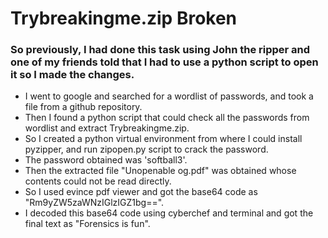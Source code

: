 # Trybreakingme.zip Broken
### So previously, I had done this task using John the ripper and one of my friends told that I had to use a python script to open it so I made the changes.

- I went to google and searched for a wordlist of passwords, and took a file from a github repository.
- Then I found a python script that could check all the passwords from wordlist and extract Trybreakingme.zip.
- So I created a python virtual environment from where I could install pyzipper, and run zipopen.py script to crack the password.
- The password obtained was 'softball3'.
- Then the extracted file "Unopenable og.pdf" was obtained whose contents could not be read directly.
- So I used evince pdf viewer and got the base64 code as "Rm9yZW5zaWNzIGlzIGZ1bg==".
- I decoded this base64 code using cyberchef and terminal and got the final text as "Forensics is fun".
